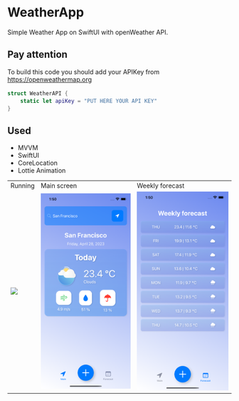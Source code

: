 # WeatherApp

Simple Weather App on SwiftUI with openWeather API. 

## Pay attention

To build this code you should add your APIKey from https://openweathermap.org 

```swift
struct WeatherAPI {
    static let apiKey = "PUT HERE YOUR API KEY"
}
```

## Used

- MVVM
- SwiftUI
- CoreLocation
- Lottie Animation

<table>
  <tr>
    <td>Running</td>
    <td>Main screen</td>
    <td>Weekly forecast</td>
  </tr>
  <tr>
    <td><img width="300" src="https://github.com/semjonG/WeatherApp/blob/main/runningApp.gif"></td>
    <td><img width="300" src="https://github.com/semjonG/WeatherApp/blob/main/Main.png"></td>
    <td><img width="300" src="https://github.com/semjonG/WeatherApp/blob/main/Forecast.png"></td>
  </tr>
  <tr>
